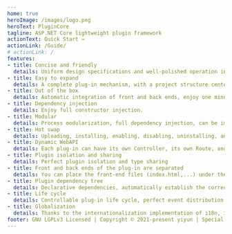 ```yaml
---
home: true
heroImage: /images/logo.png
heroText: PluginCore
tagline: ASP.NET Core lightweight plugin framework
actionText: Quick Start →
actionLink: /Guide/
# actionLink: /
features:
- title: Concise and friendly
  details: Uniform design specifications and well-polished operation interface respond to your expectations.
- title: Easy to expand
  details: A complete plug-in mechanism, with a project structure centered on conventions over configuration, is so friendly to both developers and users.
- title: Out of the box
  details: Automatic integration of front and back ends, enjoy one minute installation.
- title: Dependency injection
  details: Enjoy full constructor injection.
- title: Modular
  details: Process modularization, full dependency injection, can be implemented by replacement to customize the plug-in mechanism.
- title: Hot swap
  details: Uploading, installing, enabling, disabling, uninstalling, and deleting do not need to restart the site.
- title: Dynamic WebAPI
  details: Each plug-in can have its own Controller, its own Route, and a completely native Controller development experience.
- title: Plugin isolation and sharing
  details: Perfect plugin isolation and type sharing
- title: Front and back ends of the plug-in are separated
  details: You can place the front-end files (index.html,...) under the plugin wwwroot folder, and then visit /plugins/pluginId/index.html.
- title: Plugin dependency tree
  details: Declarative dependencies, automatically establish the correct loading order according to the dependencies between plugins.
- title: Life cycle
  details: Controllable plug-in life cycle, perfect event distribution
- title: Globalization
  details: Thanks to the internationalization implementation of i18n, it provides multi-language switching support
footer: GNU LGPLv3 Licensed | Copyright © 2021-present yiyun | Special thanks to [Netlify](https://www.netlify.com) for supporting open-source projects.
---
```



